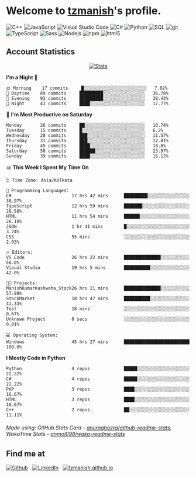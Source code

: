 # Welcome to [tzmanish](https://tzmanish.github.io/)'s profile.

<p>
    <img alt="C++" src="https://img.shields.io/badge/-C%2B%2B-00427e?style=flat-square&logo=C%2B%2B&logoColor=white" />
    <img alt="JavaScript" src="https://img.shields.io/badge/-JavaScript-e19f2a?style=flat-square&logo=JavaScript&logoColor=white" />
    <img alt="Visual Studio Code" src="https://img.shields.io/badge/-Visual%20Studio%20Code-0176c5?style=flat-square&logo=visual-studio-code&logoColor=white" />
    <img alt="C#" src="https://img.shields.io/badge/-C%23-2f0073?style=flat-square&logo=C%2B%2B&logoColor=white" />
    <img alt="Python" src="https://img.shields.io/badge/-Python-356c9c?style=flat-square&logo=python&logoColor=white" />
    <img alt="SQL" src="https://img.shields.io/badge/-SQL-de8a03?style=flat-square&logo=mysql&logoColor=white" />
    <img alt="git" src="https://img.shields.io/badge/-Git-e94f32?style=flat-square&logo=git&logoColor=white" />
    <img alt="TypeScript" src="https://img.shields.io/badge/-TypeScript-0077c6?style=flat-square&logo=typescript&logoColor=white" />
    <img alt="Sass" src="https://img.shields.io/badge/-Sass-c76496?style=flat-square&logo=sass&logoColor=white" />
    <img alt="Nodejs" src="https://img.shields.io/badge/-Nodejs-519a41?style=flat-square&logo=Node.js&logoColor=white" />
    <img alt="npm" src="https://img.shields.io/badge/-NPM-c53635?style=flat-square&logo=npm&logoColor=white" />
    <img alt="html5" src="https://img.shields.io/badge/-HTML5-de4b25?style=flat-square&logo=html5&logoColor=white" />
</p>

## Account Statistics

<p align="center"> <a href="https://github-readme-stats.vercel.app/api?username=tzmanish&include_all_commits=true&count_private=true">
    <img src="https://github-readme-stats.vercel.app/api?username=tzmanish&include_all_commits=true&count_private=true&hide=stars,prs&show_icons=true&hide_title=true" alt="Stats" style="max-width:100%">
</a> </p>

<!--START_SECTION:waka-->
**I'm a Night 🦉** 

```text
🌞 Morning    17 commits     █░░░░░░░░░░░░░░░░░░░░░░░░   7.02% 
🌆 Daytime    89 commits     █████████░░░░░░░░░░░░░░░░   36.78% 
🌃 Evening    93 commits     █████████░░░░░░░░░░░░░░░░   38.43% 
🌙 Night      43 commits     ████░░░░░░░░░░░░░░░░░░░░░   17.77%

```
📅 **I'm Most Productive on Saturday** 

```text
Monday       26 commits     ██░░░░░░░░░░░░░░░░░░░░░░░   10.74% 
Tuesday      15 commits     █░░░░░░░░░░░░░░░░░░░░░░░░   6.2% 
Wednesday    28 commits     ███░░░░░░░░░░░░░░░░░░░░░░   11.57% 
Thursday     31 commits     ███░░░░░░░░░░░░░░░░░░░░░░   12.81% 
Friday       45 commits     ████░░░░░░░░░░░░░░░░░░░░░   18.6% 
Saturday     58 commits     ██████░░░░░░░░░░░░░░░░░░░   23.97% 
Sunday       39 commits     ████░░░░░░░░░░░░░░░░░░░░░   16.12%

```


📊 **This Week I Spent My Time On** 

```text
⌚︎ Time Zone: Asia/Kolkata

💬 Programming Languages: 
C#                       17 hrs 42 mins      █████████░░░░░░░░░░░░░░░░   38.97% 
TypeScript               12 hrs 59 mins      ███████░░░░░░░░░░░░░░░░░░   28.58% 
HTML                     11 hrs 54 mins      ██████░░░░░░░░░░░░░░░░░░░   26.18% 
JSON                     1 hr 41 mins        █░░░░░░░░░░░░░░░░░░░░░░░░   3.74% 
CSS                      55 mins             ░░░░░░░░░░░░░░░░░░░░░░░░░   2.03%

🔥 Editors: 
VS Code                  26 hrs 22 mins      ██████████████░░░░░░░░░░░   58.0% 
Visual Studio            19 hrs 5 mins       ██████████░░░░░░░░░░░░░░░   42.0%

🐱‍💻 Projects: 
ManishKumarKushwaha_Stock26 hrs 21 mins      ██████████████░░░░░░░░░░░   57.99% 
StockMarket              18 hrs 47 mins      ██████████░░░░░░░░░░░░░░░   41.33% 
Test                     18 mins             ░░░░░░░░░░░░░░░░░░░░░░░░░   0.67% 
Unknown Project          0 secs              ░░░░░░░░░░░░░░░░░░░░░░░░░   0.01%

💻 Operating System: 
Windows                  45 hrs 27 mins      █████████████████████████   100.0%

```

**I Mostly Code in Python** 

```text
Python                   4 repos             █████░░░░░░░░░░░░░░░░░░░░   22.22% 
C#                       4 repos             █████░░░░░░░░░░░░░░░░░░░░   22.22% 
PHP                      3 repos             ████░░░░░░░░░░░░░░░░░░░░░   16.67% 
HTML                     3 repos             ████░░░░░░░░░░░░░░░░░░░░░   16.67% 
C++                      2 repos             ██░░░░░░░░░░░░░░░░░░░░░░░   11.11%

```



<!--END_SECTION:waka-->

###### Made using: GitHub Stats Card - [anuraghazra/github-readme-stats](https://github.com/anuraghazra/github-readme-stats), WakaTime Stats - [anmol098/waka-readme-stats](https://github.com/anmol098/waka-readme-stats)

## Find me at

[![Github](https://img.shields.io/badge/github-tzmanish-black?logo=github&style=for-the-badge)](https://github.com/tzmanish)
&nbsp;
[![LinkedIn](https://img.shields.io/badge/linkedin-tzman-0077b5?logo=linkedin&style=for-the-badge)](https://www.linkedin.com/in/tzman)
&nbsp;
[![tzmanish.github.io](https://img.shields.io/badge/resume-tzmanish.github.io-red?logo=internet%20explorer&style=for-the-badge)](https://tzmanish.github.io)

